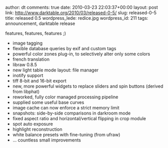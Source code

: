 author: dt
comments: true
date: 2010-03-23 22:03:37+00:00
layout: post
link: http://www.darktable.org/2010/03/released-0-5/
slug: released-0-5
title: released 0.5
wordpress_lede: redice.jpg
wordpress_id: 211
tags: announcement, darktable release

features, features, features ;)

* image tagging
* flexible database queries by exif and custom tags
* powerful color zones plug-in, to selectively alter only some colors
* french translation
* libraw 0.8.5
* new light table mode layout: file manager
* inotify support
* tiff 8-bit and 16-bit export
* new, more powerful widgets to replace sliders and spin buttons (derived from libphat)
* reworked, fully color managed processing pipeline
* supplied some useful base curves
* image cache can now enforce a strict memory limit
* snapshots: side-by-side comparisons in darkroom mode
* fixed aspect ratio and horizontal/vertical flipping in crop module
* spot auto exposure
* highlight reconstruction
* white balance presets with fine-tuning (from ufraw)
* ...&nbsp;countless small improvements


